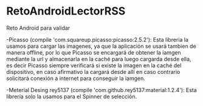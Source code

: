 # RetoAndroidLectorRSS
Reto Android para validar

-Picasso (compile 'com.squareup.picasso:picasso:2.5.2'): Esta libreria la usamos para cargar las imagenes, ya que la aplicación se usará tambien de manera offline,
por lo que Picasso se encargará de obtener la iamgen mediante la url y almacenarla en la caché para luego cargarda desde ella, es decir Picasso siempre
verificará si existe la imagen en la caché del dispositivo, en caso afirmativo la cargará desde allí en caso contrario solicitará conexión a 
internet para conseguir la iamgen.

-Meterial Desing rey5137 (compile 'com.github.rey5137:material:1.2.4'): Esta librería solo la usamos para el Spinner de selección.
